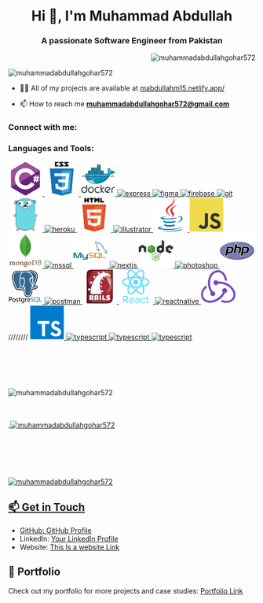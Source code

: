 <h1 align="center">Hi 👋, I'm Muhammad Abdullah</h1>
<h3 align="center">A passionate Software Engineer from Pakistan</h3>

<p align="right"> <img  width="400" src="https://i.pinimg.com/originals/81/17/8b/81178b47a8598f0c81c4799f2cdd4057.gif" alt="muhammadabdullahgohar572" /> </p>


<p align="left"> <img src="https://komarev.com/ghpvc/?username=muhammadabdullahgohar572&label=Profile%20views&color=0e75b6&style=flat" alt="muhammadabdullahgohar572" /> </p>



- 👨‍💻 All of my projects are available at [mabdullahm15.netlify.app/](mabdullahm15.netlify.app/)

- 📫 How to reach me **muhammadabdullahgohar572@gmail.com**

<h3 align="left">Connect with me:</h3>
<p align="left">
</p>

<h3 align="left">Languages and Tools:</h3>
<a href="https://www.w3schools.com/cs/" target="_blank" rel="noreferrer"> 
    <img src="https://raw.githubusercontent.com/devicons/devicon/master/icons/csharp/csharp-original.svg" alt="csharp" width="70" height="70" /> 
</a> 
<a href="https://www.w3schools.com/css/" target="_blank" rel="noreferrer"> 
    <img src="https://raw.githubusercontent.com/devicons/devicon/master/icons/css3/css3-original-wordmark.svg" alt="css3" width="70" height="70" /> 
</a> 
<a href="https://www.docker.com/" target="_blank" rel="noreferrer"> 
    <img src="https://raw.githubusercontent.com/devicons/devicon/master/icons/docker/docker-original-wordmark.svg" alt="docker" width="70" height="70" /> 
</a> 
<a href="https://expressjs.com" target="_blank" rel="noreferrer"> 
    <img src="https://ih1.redbubble.net/image.438908244.6144/bg,f8f8f8-flat,750x,075,f-pad,750x1000,f8f8f8.u2.jpg" alt="express" width="70" height="70" /> 
</a> 
<a href="https://www.figma.com/" target="_blank" rel="noreferrer"> 
    <img src="https://www.vectorlogo.zone/logos/figma/figma-icon.svg" alt="figma" width="70" height="70" /> 
</a> 
<a href="https://firebase.google.com/" target="_blank" rel="noreferrer"> 
    <img src="https://www.vectorlogo.zone/logos/firebase/firebase-icon.svg" alt="firebase" width="70" height="70" /> 
</a> 
<a href="https://git-scm.com/" target="_blank" rel="noreferrer"> 
    <img src="https://www.vectorlogo.zone/logos/git-scm/git-scm-icon.svg" alt="git" width="70" height="70" /> 
</a> 
<a href="https://golang.org" target="_blank" rel="noreferrer"> 
    <img src="https://raw.githubusercontent.com/devicons/devicon/master/icons/go/go-original.svg" alt="go" width="70" height="70" /> 
</a> 
<a href="https://heroku.com" target="_blank" rel="noreferrer"> 
    <img src="https://www.vectorlogo.zone/logos/heroku/heroku-icon.svg" alt="heroku" width="70" height="70" /> 
</a> 
<a href="https://www.w3.org/html/" target="_blank" rel="noreferrer"> 
    <img src="https://raw.githubusercontent.com/devicons/devicon/master/icons/html5/html5-original-wordmark.svg" alt="html5" width="70" height="70" /> 
</a> 
<a href="https://www.adobe.com/in/products/illustrator.html" target="_blank" rel="noreferrer"> 
    <img src="https://www.vectorlogo.zone/logos/adobe_illustrator/adobe_illustrator-icon.svg" alt="illustrator" width="70" height="70" /> 
</a> 
<a href="https://www.java.com" target="_blank" rel="noreferrer"> 
    <img src="https://raw.githubusercontent.com/devicons/devicon/master/icons/java/java-original.svg" alt="java" width="70" height="70" /> 
</a> 
<a href="https://developer.mozilla.org/en-US/docs/Web/JavaScript" target="_blank" rel="noreferrer"> 
    <img src="https://raw.githubusercontent.com/devicons/devicon/master/icons/javascript/javascript-original.svg" alt="javascript" width="70" height="70" /> 
</a> 
<a href="https://www.mongodb.com/" target="_blank" rel="noreferrer"> 
    <img src="https://raw.githubusercontent.com/devicons/devicon/master/icons/mongodb/mongodb-original-wordmark.svg" alt="mongodb" width="70" height="70" /> 
</a> 
<a href="https://www.microsoft.com/en-us/sql-server" target="_blank" rel="noreferrer"> 
    <img src="https://www.svgrepo.com/show/303229/microsoft-sql-server-logo.svg" alt="mssql" width="70" height="70" /> 
</a> 
<a href="https://www.mysql.com/" target="_blank" rel="noreferrer"> 
    <img src="https://raw.githubusercontent.com/devicons/devicon/master/icons/mysql/mysql-original-wordmark.svg" alt="mysql" width="70" height="70" /> 
</a> 
<a href="https://nextjs.org/" target="_blank" rel="noreferrer"> 
    <img src="https://global.discourse-cdn.com/auth0/original/2X/a/ae35edce19e64c53e5d455b22e8a2c82d093d4c9.png" alt="nextjs" width="70" height="70" /> 
</a> 
<a href="https://nodejs.org" target="_blank" rel="noreferrer"> 
    <img src="https://raw.githubusercontent.com/devicons/devicon/master/icons/nodejs/nodejs-original-wordmark.svg" alt="nodejs" width="70" height="70" /> 
</a> 
<a href="https://www.photoshop.com/en" target="_blank" rel="noreferrer"> 
    <img src="https://seeklogo.com/images/A/adobe-photoshop-logo-7B88D7B5AA-seeklogo.com.png" alt="photoshop" width="70" height="70" /> 
</a> 
<a href="https://www.php.net" target="_blank" rel="noreferrer"> 
    <img src="https://raw.githubusercontent.com/devicons/devicon/master/icons/php/php-original.svg" alt="php" width="70" height="70" /> 
</a> 
<a href="https://www.postgresql.org" target="_blank" rel="noreferrer"> 
    <img src="https://raw.githubusercontent.com/devicons/devicon/master/icons/postgresql/postgresql-original-wordmark.svg" alt="postgresql" width="70" height="70" /> 
</a> 
<a href="https://postman.com" target="_blank" rel="noreferrer"> 
    <img src="https://www.vectorlogo.zone/logos/getpostman/getpostman-icon.svg" alt="postman" width="70" height="70" /> 
</a> 
<a href="https://rubyonrails.org" target="_blank" rel="noreferrer"> 
    <img src="https://raw.githubusercontent.com/devicons/devicon/master/icons/rails/rails-original-wordmark.svg" alt="rails" width="70" height="70" /> 
</a> 
<a href="https://reactjs.org/" target="_blank" rel="noreferrer"> 
    <img src="https://raw.githubusercontent.com/devicons/devicon/master/icons/react/react-original-wordmark.svg" alt="react" width="70" height="70" /> 
</a> 
<a href="https://reactnative.dev/" target="_blank" rel="noreferrer"> 
    <img src="https://reactnative.dev/img/header_logo.svg" alt="reactnative" width="70" height="70" /> 
</a> 
<a href="https://redux.js.org" target="_blank" rel="noreferrer"> 
    <img src="https://raw.githubusercontent.com/devicons/devicon/master/icons/redux/redux-original.svg" alt="redux" width="70" height="70" /> 
</a> 
////////
<a href="https://www.typescriptlang.org/" target="_blank" rel="noreferrer"> 
    <img src="https://raw.githubusercontent.com/devicons/devicon/master/icons/typescript/typescript-original.svg" alt="typescript" width="70" height="70" /> 
</a> 
<a href="https://www.typescriptlang.org/" target="_blank" rel="noreferrer"> 
    <img src="https://kinlane-productions2.s3.amazonaws.com/postman/logo-glyph.png" alt="typescript" width="70" height="70" /> 
</a>
<a href="https://assets.vercel.com/image/upload/front/favicon/vercel/180x180.png" rel="noreferrer"> 
    <img src="https://assets.vercel.com/image/upload/front/favicon/vercel/180x180.png" alt="typescript" width="70" height="70" /> 
</a>
<a href="https://assets.vercel.com/image/upload/front/favicon/vercel/180x180.png" rel="noreferrer"> 
    <img src="https://jeancochrane.com/static/images/blog/netlify-identity-dealbreakers/netlify-logo.png" alt="typescript" width="70" height="70" /> 
</a>
<a href="https://upload.wikimedia.org/wikipedia/commons/thumb/9/98/WordPress_blue_logo.svg/1024px-WordPress_blue_logo

>

<p><img align="center" src="https://github-readme-stats.vercel.app/api/top-langs?username=muhammadabdullahgohar572&show_icons=true&locale=en&layout=compact" alt="muhammadabdullahgohar572" /></p>
 

<br/><br/><br/><br/>

<p><img align="left" src="https://github-readme-stats.vercel.app/api/top-langs?username=muhammadabdullahgohar572&show_icons=true&locale=en&layout=compact" alt="muhammadabdullahgohar572" /></p>
<br/>
<br/><br/>
<p>&nbsp;<img align="center" src="https://github-readme-stats.vercel.app/api?username=muhammadabdullahgohar572&show_icons=true&locale=en" alt="muhammadabdullahgohar572" /></p>
<br/><br/><br/><br/>
<p><img align="center" src="https://github-readme-streak-stats.herokuapp.com/?user=muhammadabdullahgohar572&" alt="muhammadabdullahgohar572" /></p>




## 📫 Get in Touch

- GitHub: [GitHub Profile](https://github.com/muhammadabdullahgohar572)
- LinkedIn: [Your LinkedIn Profile](https://www.linkedin.com/in/muhammad-abdullah-gohar-44b7502a2/)
- Website: [This Is a website Link](https://mabdullahm14.netlify.app/)

## 🎨 Portfolio

Check out my portfolio for more projects and case studies: [Portfolio Link](link_to_your_portfolio)
